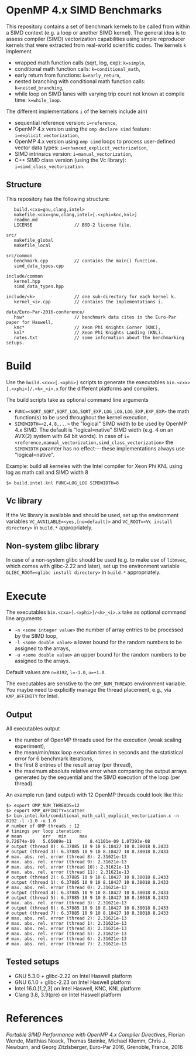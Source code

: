 OpenMP 4.x SIMD Benchmarks
==========================

This repository contains a set of benchmark kernels to be called from within a SIMD context (e.g. a loop or another SIMD kernel).
The general idea is to assess compiler (SIMD) vectorization capabilities using simple reproducer kernels that were extracted from real-world scientific codes.
The kernels `k` implement
- wrapped math function calls (sqrt, log, exp): `k=simple`,
- conditional math function calls: `k=conditional_math`,
- early return from functions: `k=early_return`,
- nested branching with conditional math function calls: `k=nested_branching`,
- while loop on SIMD lanes with varying trip count not known at compile time: `k=while_loop`.

The different implementations `i` of the kernels include a(n)
- sequential reference version: `i=reference`,
- OpenMP 4.x version using the `omp declare simd` feature: `i=explicit_vectorization`,
- OpenMP 4.x version using `omp simd` loops to process user-defined vector data types: `i=enhanced_explicit_vectorization`,
- SIMD intrinsics version: `i=manual_vectorization`,
- C++ SIMD class version (using the Vc library): `i=simd_class_vectorization`.

Structure
---------
This repository has the following structure:
```
   build.<cxx=gnu,clang,intel>
   makefile.<cxx=gnu,clang,intel>[.<xphi=knc,knl>]
   readme.md
   LICENSE                // BSD-2 license file.
   
src/
   makefile_global
   makefile_local

src/common
   benchmark.cpp          // contains the main() function.
   simd_data_types.cpp

include/common
   kernel.hpp
   simd_data_types.hpp

include/<k>               // one sub-directory for each kernel k.
   kernel_<i>.cpp         // contains the implementations i.

data/Euro-Par-2016-conference/
   hsw*                   // benchmark data cites in the Euro-Par paper for Haswell,
   knc*                   // Xeon Phi Knights Corner (KNC),
   knl*                   // Xeon Phi Knights Landing (KNL).
   notes.txt              // some information about the benchmarking setups.
```

Build
=====

Use the `build.<cxx>[.<xphi>]` scripts to generate the executables `bin.<cxx>[.<xphi>]/.<k>_<i>.x` for the different platforms and compilers.

The build scripts take as optional command line arguments
- `FUNC=<SQRT_SQRT,SQRT_LOG,SQRT_EXP,LOG_LOG,LOG_EXP,EXP_EXP>` the math function(s) to be used throughout the kernel execution,
- `SIMDWIDTH=<2,4,8,...>` the "logical" SIMD width to be used by OpenMP 4.x SIMD. The default is "logical=native" SIMD width (e.g. 4 on an AVX(2) system with 64 bit words). In case of `i=<reference,manual_vectorization,simd_class_vectorization>` the `SIMDWIDTH` paramter has no effect---these implementations always use "logical=native".

Example: build all kerneles with the Intel compiler for Xeon Phi KNL using log as math call and SIMD width 8
```
$> build.intel.knl FUNC=LOG_LOG SIMDWIDTH=8
```

Vc library
----------
If the Vc library is available and should be used, set up the environment variables `VC_AVAILABLE=<yes,[no=default]>` and `VC_ROOT=<Vc install directory>` in `build.*` appropriately.

Non-system glibc library
------------------------
In case of a non-system glibc should be used (e.g. to make use of `libmvec`, which comes with glibc-2.22 and later), set up the environment variable `GLIBC_ROOT=<glibc install directory>` in `build.*` appropriately.

Execute
=======

The executables `bin.<cxx>[.<xphi>]/<k>_<i>.x` take as optional command line arguments
- `-n <some integer value>` the number of array entries to be processed by the SIMD loop,
- `-l <some double value>` a lower bound for the random numbers to be assigned to the arrays,
- `-u <some double value>` an upper bound for the random numbers to be assigned to the arrays.

Default values are `n=8192`, `l=-1.0`, `u=+1.0`.

The executables are senstive to the `OMP_NUM_THREADS` environment variable.
You maybe need to explicitly manage the thread placement, e.g., via `KMP_AFFINITY` for Intel. 

Output
------
All executables output
- the number of OpenMP threads used for the execution (weak scaling experiment),
- the mean/min/max loop execution times in seconds and the statistical error for 6 benchmark iterations,
- the first 8 entries of the result array (per thread),
- the maximum absolute relative error when comparing the output arrays generated by the sequential and the SIMD execution of the loop (per thread).

An example run (and output) with 12 OpenMP threads could look like this:
```
$> export OMP_NUM_THREADS=12
$> export KMP_AFFINITY=scatter
$> bin.intel.knl/conditional_math_call_explicit_vectorization.x -n 8192 -l -1.0 -u 1.0
# number of OMP threads : 12
# timings per loop iteration:
# mean	      err	min		max
9.72674e-09   5.65089e-11		8.41101e-09	1.07393e-08
# output (thread 0): 6.37885 10 9 10 8.18427 10 8.38018 8.2433
# output (thread 3): 6.37885 10 9 10 8.18427 10 8.38018 8.2433
# max. abs. rel. error (thread 8): 2.31621e-13
# max. abs. rel. error (thread 9): 2.31621e-13
# max. abs. rel. error (thread 10): 2.31621e-13
# max. abs. rel. error (thread 11): 2.31621e-13
# output (thread 2): 6.37885 10 9 10 8.18427 10 8.38018 8.2433
# output (thread 1): 6.37885 10 9 10 8.18427 10 8.38018 8.2433
# max. abs. rel. error (thread 0): 2.31621e-13
# output (thread 4): 6.37885 10 9 10 8.18427 10 8.38018 8.2433
# output (thread 5): 6.37885 10 9 10 8.18427 10 8.38018 8.2433
# max. abs. rel. error (thread 3): 2.31621e-13
# output (thread 6): 6.37885 10 9 10 8.18427 10 8.38018 8.2433
# output (thread 7): 6.37885 10 9 10 8.18427 10 8.38018 8.2433
# max. abs. rel. error (thread 2): 2.31621e-13
# max. abs. rel. error (thread 1): 2.31621e-13
# max. abs. rel. error (thread 4): 2.31621e-13
# max. abs. rel. error (thread 5): 2.31621e-13
# max. abs. rel. error (thread 6): 2.31621e-13
# max. abs. rel. error (thread 7): 2.31621e-13
```

Tested setups
-------------
- GNU 5.3.0 + glibc-2.22 on Intel Haswell platform
- GNU 6.1.0 + glibc-2.23 on Intel Haswell platform
- Intel 16.0.[1,2,3] on Intel Haswell, KNC, KNL platform
- Clang 3.8, 3.9(pre) on Intel Haswell platform

References
==========
*Portable SIMD Performance with OpenMP 4.x Compiler Directives*, Florian Wende, Matthias Noack, Thomas Steinke, Michael Klemm, Chris J. Newburn, and Georg Zitzlsberger, Euro-Par 2016, Grenoble, France, 2016